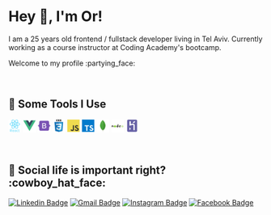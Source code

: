  <h1>Hey 👋, I'm Or!</h1>
 
 <p>I am a 25 years old frontend / fullstack developer living in Tel Aviv. Currently working as a course instructor at Coding Academy's bootcamp.</p>
 <p>Welcome to my profile :partying_face:</p>
 
 </br>
 
 <h2>🚀 Some Tools I Use</h2>
<p align="left">
<img src="https://raw.githubusercontent.com/devicons/devicon/master/icons/react/react-original-wordmark.svg" alt="react" width="25" height="25" />
<!-- <img src="https://raw.githubusercontent.com/devicons/devicon/master/icons/angularjs/angularjs-original.svg" alt="angular-js" width="25" height="25" /> -->
<img src="https://raw.githubusercontent.com/devicons/devicon/master/icons/vuejs/vuejs-original.svg" alt="vue" width="25" height="25" />
<img src="https://raw.githubusercontent.com/devicons/devicon/master/icons/bootstrap/bootstrap-plain.svg" alt="bootstrap" width="25" height="25" />
<img src="https://raw.githubusercontent.com/devicons/devicon/master/icons/css3/css3-original-wordmark.svg" alt="css3" width="25" height="25" />
<!-- <img src="https://raw.githubusercontent.com/devicons/devicon/master/icons/gulp/gulp-plain.svg" alt="gulp" width="25" height="25" /> -->
<!-- <img src="https://raw.githubusercontent.com/devicons/devicon/master/icons/java/java-original-wordmark.svg" alt="java" width="25" height="25" /> -->
<img src="https://raw.githubusercontent.com/devicons/devicon/master/icons/javascript/javascript-original.svg" alt="javascript" width="25" height="25" />
<img src="https://raw.githubusercontent.com/devicons/devicon/master/icons/typescript/typescript-original.svg" alt="typescript" width="25" height="25" />
<!-- <img src="https://raw.githubusercontent.com/devicons/devicon/master/icons/dot-net/dot-net-original.svg" alt=".NET" width="25" height="25" /> -->
<img src="https://raw.githubusercontent.com/devicons/devicon/master/icons/mongodb/mongodb-original.svg" alt="mongodb" width="25" height="25" />
<!-- <img src="https://raw.githubusercontent.com/devicons/devicon/master/icons/mysql/mysql-original-wordmark.svg" alt="mysql" width="25" height="25" /> -->
<!-- <img src="https://raw.githubusercontent.com/devicons/devicon/master/icons/redis/redis-original-wordmark.svg" alt="redis" width="25" height="25" /> -->
<img src="https://raw.githubusercontent.com/devicons/devicon/master/icons/nodejs/nodejs-original-wordmark.svg" alt="nodejs" width="25" height="25" />
<!-- <img src="https://www.vectorlogo.zone/logos/springio/springio-icon.svg" alt="spring" width="25" height="25" /> -->
<!-- <img src="https://raw.githubusercontent.com/devicons/devicon/master/icons/python/python-original-wordmark.svg" alt="python" width="25" height="25" /> -->
<!-- <img src="https://raw.githubusercontent.com/devicons/devicon/master/icons/nginx/nginx-original.svg" alt="nginx" width="25" height="25" /> -->
<!-- <img src="https://raw.githubusercontent.com/devicons/devicon/master/icons/cucumber/cucumber-plain.svg" alt="cucumber" width="25" height="25" /> -->
<img src="https://raw.githubusercontent.com/devicons/devicon/master/icons/heroku/heroku-plain.svg" alt="heroku" width="25" height="25" />
<!-- <img src="https://raw.githubusercontent.com/devicons/devicon/master/icons/travis/travis-plain.svg" alt="travis" width="25" height="25" /> -->
<!-- <img src="https://raw.githubusercontent.com/github/explore/80688e429a7d4ef2fca1e82350fe8e3517d3494d/topics/aws/aws.png" alt="aws" width="25" height="25" /> -->
<!-- <img src="https://www.vectorlogo.zone/logos/google_cloud/google_cloud-icon.svg" alt="gcp" width="25" height="25" /> -->
<!-- <img src="https://raw.githubusercontent.com/devicons/devicon/master/icons/docker/docker-original.svg" alt="Docker" width="25" height="25" /> -->
<!-- <img src="https://www.vectorlogo.zone/logos/kubernetes/kubernetes-icon.svg" alt="Kubernetes" width="25" height="25" /> -->
<!-- <img src="https://cdn.jsdelivr.net/gh/devicons/devicon/icons/go/go-original.svg" alt="Go" width="25" height="25" /> -->
</p>
 
 </br>
 
 <h2>💬 Social life is important right? :cowboy_hat_face:</h2>
 
 [![Linkedin Badge](https://img.shields.io/badge/-or21321-blue?style=flat-square&logo=Linkedin&logoColor=white&link=https://www.linkedin.com/in/or21321/)](https://www.linkedin.com/in/or21321/)
[![Gmail Badge](https://img.shields.io/badge/-ormoglob@gmail.com-c14438?style=flat-square&logo=Gmail&logoColor=white&link=mailto:ormoglob@gmail.com)](mailto:ormoglob@gmail.com)
[![Instagram Badge](https://img.shields.io/badge/-@or21321-F44747?style=flat-square&labelColor=F44747&logo=instagram&logoColor=white&link=https://instagram.com/or21321)](https://instagram.com/or21321)
[![Facebook Badge](https://img.shields.io/badge/-Or_Hadar-yellow?style=flat-square&labelColor=yellow&logo=facebook&logoColor=white&link=https://facebook.com/or.hadar.14)](https://facebook.com/or.hadar.14)


